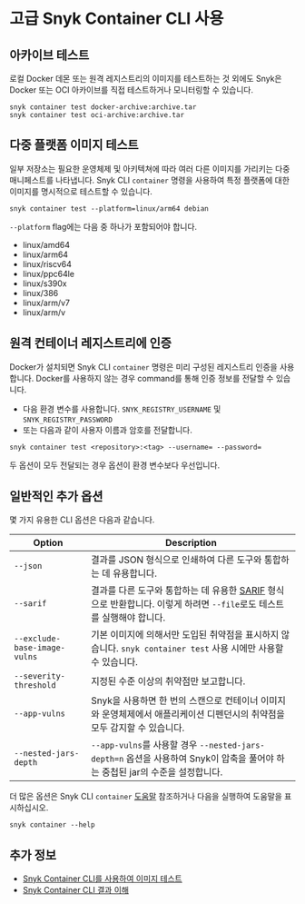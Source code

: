 # 고급 Snyk Container CLI 사용

## 아카이브 테스트

로컬 Docker 데몬 또는 원격 레지스트리의 이미지를 테스트하는 것 외에도 Snyk은 Docker 또는 OCI 아카이브를 직접 테스트하거나 모니터링할 수 있습니다.

```
snyk container test docker-archive:archive.tar
snyk container test oci-archive:archive.tar
```

## 다중 플랫폼 이미지 테스트

일부 저장소는 필요한 운영체제 및 아키텍쳐에 따라 여러 다른 이미지를 가리키는 다중 매니페스트를 나타냅니다. Snyk CLI `container` 명령을 사용하여 특정 플랫폼에 대한 이미지를 명시적으로 테스트할 수 있습니다.

```
snyk container test --platform=linux/arm64 debian
```

`--platform` flag에는 다음 중 하나가 포함되어야 합니다.

* linux/amd64
* linux/arm64
* linux/riscv64
* linux/ppc64le
* linux/s390x
* linux/386
* linux/arm/v7
* linux/arm/v

## 원격 컨테이너 레지스트리에 인증

Docker가 설치되면 Snyk CLI `container` 명령은 미리 구성된 레지스트리 인증을 사용합니다. Docker를 사용하지 않는 경우 command를 통해 인증 정보를 전달할 수 있습니다.

* 다음 환경 변수를 사용합니다. `SNYK_REGISTRY_USERNAME` 및 `SNYK_REGISTRY_PASSWORD`
* 또는 다음과 같이 사용자 이름과 암호를 전달합니다.

```
snyk container test <repository>:<tag> --username= --password=
```

두 옵션이 모두 전달되는 경우 옵션이 환경 변수보다 우선입니다.

## 일반적인 추가 옵션

몇 가지 유용한 CLI 옵션은 다음과 같습니다.

| Option                       | Description                                                                                                                                      |
| ---------------------------- | ------------------------------------------------------------------------------------------------------------------------------------------------ |
| `--json`                     | 결과를 JSON 형식으로 인쇄하여 다른 도구와 통합하는 데 유용합니다.                                                                                                          |
| `--sarif`                    | 결과를 다른 도구와 통합하는 데 유용한 [SARIF](https://www.oasis-open.org/committees/tc\_home.php?wg\_abbrev=sarif) 형식으로 반환합니다. 이렇게 하려면 `--file`로도 테스트를 실행해야 합니다. |
| `--exclude-base-image-vulns` | 기본 이미지에 의해서만 도입된 취약점을 표시하지 않습니다. `snyk container test` 사용 시에만 사용할 수 있습니다.                                                                        |
| `--severity-threshold`       | 지정된 수준 이상의 취약점만 보고합니다.                                                                                                                           |
| `--app-vulns`                | Snyk을 사용하면 한 번의 스캔으로 컨테이너 이미지와 운영체제에서 애플리케이션 디펜던시의 취약점을 모두 감지할 수 있습니다.                                                                           |
| `--nested-jars-depth`        | `--app-vulns`를 사용할 경우 `--nested-jars-depth=n` 옵션을 사용하여 Snyk이 압축을 풀어야 하는 중첩된 jar의 수준을 설정합니다.                                                      |

더 많은 옵션은 Snyk CLI `container` [도움말](../../../features/snyk-cli/commands/container.md) 참조하거나 다음을 실행하여 도움말을 표시하십시오.

```
snyk container --help
```

## 추가 정보

* [Snyk Container CLI를 사용하여 이미지 테스트](https://docs.snyk.io/snyk-container/snyk-cli-for-container-security)
* [Snyk Container CLI 결과 이해](https://docs.snyk.io/snyk-container/snyk-cli-for-container-security/understanding-snyk-container-cli-results)
